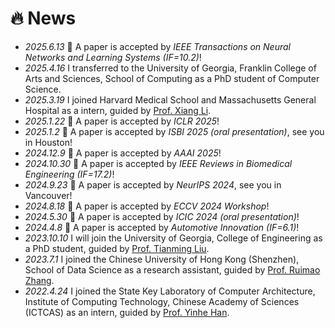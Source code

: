 # 🔥 News
- *2025.6.13* 🎉 A paper is accepted by *IEEE Transactions on Neural Networks and Learning Systems (IF=10.2)*!
- *2025.4.16* I transferred to the University of Georgia, Franklin College of Arts and Sciences, School of Computing as a PhD student of Computer Science.
- *2025.3.19* I joined Harvard Medical School and Massachusetts General Hospital as a intern, guided by [Prof. Xiang Li](https://xiangli-shaun.github.io/).
- *2025.1.22* 🎉 A paper is accepted by *ICLR 2025*!
- *2025.1.2* 🎉 A paper is accepted by *ISBI 2025 (oral presentation)*, see you in Houston!
- *2024.12.9* 🎉 A paper is accepted by *AAAI 2025*!
- *2024.10.30* 🎉 A paper is accepted by *IEEE Reviews in Biomedical Engineering (IF=17.2)*!
- *2024.9.23* 🎉 A paper is accepted by *NeurIPS 2024*, see you in Vancouver!
- *2024.8.18* 🎉 A paper is accepted by *ECCV 2024 Workshop*!
- *2024.5.30* 🎉 A paper is accepted by *ICIC 2024 (oral presentation)*!
- *2024.4.8* 🎉 A paper is accepted by *Automotive Innovation (IF=6.1)*!
- *2023.10.10* I will join the University of Georgia, College of Engineering as a PhD student, guided by [Prof. Tianming Liu](https://cobweb.cs.uga.edu/~tliu/).
- *2023.7.1* I joined the Chinese University of Hong Kong (Shenzhen), School of Data Science as a research assistant, guided by [Prof. Ruimao Zhang](http://www.zhangruimao.site/).
- *2022.4.24* I joined the State Key Laboratory of Computer Architecture, Institute of Computing Technology, Chinese Academy of Sciences (ICTCAS) as an intern, guided by [Prof. Yinhe Han](https://people.ucas.ac.cn/~0010355).